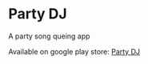 # Party DJ

A party song queing app

Available on google play store: [Party DJ](https://play.google.com/store/apps/details?id=dev.budde.spotify_queue)


